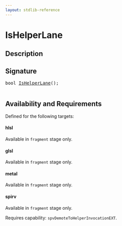 ```yaml
---
layout: stdlib-reference
---
```


# IsHelperLane

## Description





## Signature 

<pre>
<span class="code_keyword">bool</span> <a href="/stdlib-reference/global-decls/IsHelperLane">IsHelperLane</a>();

</pre>

## Availability and Requirements

Defined for the following targets:

#### hlsl
Available in `fragment` stage only.

#### glsl
Available in `fragment` stage only.

#### metal
Available in `fragment` stage only.

#### spirv
Available in `fragment` stage only.

Requires capability: `spvDemoteToHelperInvocationEXT`.


